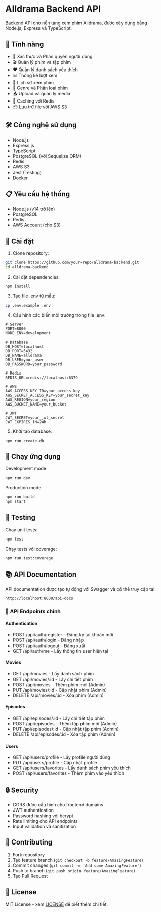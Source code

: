 # Alldrama Backend API

Backend API cho nền tảng xem phim Alldrama, được xây dựng bằng Node.js, Express và TypeScript.

## 🚀 Tính năng

- 🔐 Xác thực và Phân quyền người dùng
- 🎬 Quản lý phim và tập phim
- ❤️ Quản lý danh sách yêu thích
- 📊 Thống kê lượt xem
- 📝 Lịch sử xem phim
- 🎯 Genre và Phân loại phim
- 📤 Upload và quản lý media
- 🔄 Caching với Redis
- 📦 Lưu trữ file với AWS S3

## 🛠️ Công nghệ sử dụng

- Node.js
- Express.js
- TypeScript
- PostgreSQL (với Sequelize ORM)
- Redis
- AWS S3
- Jest (Testing)
- Docker

## 📋 Yêu cầu hệ thống

- Node.js (v14 trở lên)
- PostgreSQL
- Redis
- AWS Account (cho S3)

## 🔧 Cài đặt

1. Clone repository:

```bash
git clone https://github.com/your-repo/alldrama-backend.git
cd alldrama-backend
```

2. Cài đặt dependencies:

```bash
npm install
```

3. Tạo file .env từ mẫu:

```bash
cp .env.example .env
```

4. Cấu hình các biến môi trường trong file .env:

```env
# Server
PORT=8000
NODE_ENV=development

# Database
DB_HOST=localhost
DB_PORT=5432
DB_NAME=alldrama
DB_USER=your_user
DB_PASSWORD=your_password

# Redis
REDIS_URL=redis://localhost:6379

# AWS
AWS_ACCESS_KEY_ID=your_access_key
AWS_SECRET_ACCESS_KEY=your_secret_key
AWS_REGION=your_region
AWS_BUCKET_NAME=your_bucket

# JWT
JWT_SECRET=your_jwt_secret
JWT_EXPIRES_IN=24h
```

5. Khởi tạo database:

```bash
npm run create-db
```

## 🚀 Chạy ứng dụng

Development mode:

```bash
npm run dev
```

Production mode:

```bash
npm run build
npm start
```

## 🧪 Testing

Chạy unit tests:

```bash
npm test
```

Chạy tests với coverage:

```bash
npm run test:coverage
```

## 📚 API Documentation

API documentation được tạo tự động với Swagger và có thể truy cập tại:

```
http://localhost:8000/api-docs
```

### 🔑 API Endpoints chính

#### Authentication

- POST /api/auth/register - Đăng ký tài khoản mới
- POST /api/auth/login - Đăng nhập
- POST /api/auth/logout - Đăng xuất
- GET /api/auth/me - Lấy thông tin user hiện tại

#### Movies

- GET /api/movies - Lấy danh sách phim
- GET /api/movies/:id - Lấy chi tiết phim
- POST /api/movies - Thêm phim mới (Admin)
- PUT /api/movies/:id - Cập nhật phim (Admin)
- DELETE /api/movies/:id - Xóa phim (Admin)

#### Episodes

- GET /api/episodes/:id - Lấy chi tiết tập phim
- POST /api/episodes - Thêm tập phim mới (Admin)
- PUT /api/episodes/:id - Cập nhật tập phim (Admin)
- DELETE /api/episodes/:id - Xóa tập phim (Admin)

#### Users

- GET /api/users/profile - Lấy profile người dùng
- PUT /api/users/profile - Cập nhật profile
- GET /api/users/favorites - Lấy danh sách phim yêu thích
- POST /api/users/favorites - Thêm phim vào yêu thích

## 🔒 Security

- CORS được cấu hình cho frontend domains
- JWT authentication
- Password hashing với bcrypt
- Rate limiting cho API endpoints
- Input validation và sanitization

## 🤝 Contributing

1. Fork repository
2. Tạo feature branch (`git checkout -b feature/AmazingFeature`)
3. Commit changes (`git commit -m 'Add some AmazingFeature'`)
4. Push to branch (`git push origin feature/AmazingFeature`)
5. Tạo Pull Request

## 📝 License

MIT License - xem [LICENSE](LICENSE) để biết thêm chi tiết.
